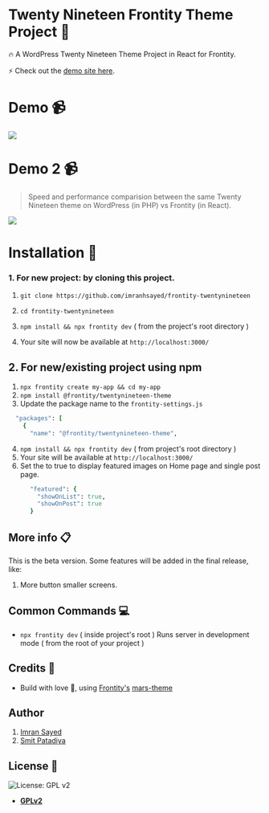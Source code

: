 # Twenty Nineteen Frontity Theme Project :art:

:fire: A WordPress Twenty Nineteen Theme Project in React for Frontity.

:zap: Check out the [demo site here](https://twentynineteen.frontity.org/).

# Demo :video_camera:

![](demo.gif)

# Demo 2 :video_camera:

> Speed and performance comparision between the same Twenty Nineteen theme on WordPress (in PHP) vs Frontity (in React).

![](demo-compare.gif)

# Installation :wrench:

### 1. For new project: by cloning this project.

1. `git clone https://github.com/imranhsayed/frontity-twentynineteen`
2. `cd frontity-twentynineteen`
3. `npm install && npx frontity dev` ( from the project's root directory )
 
4. Your site will now be available at `http://localhost:3000/`

## 2. For new/existing project using npm

1. `npx frontity create my-app && cd my-app`
2. `npm install @frontity/twentynineteen-theme`
3. Update the package name to the `frontity-settings.js`
```ruby
  "packages": [
    {
      "name": "@frontity/twentynineteen-theme",
```
4. `npm install && npx frontity dev` ( from project's root directory )
5. Your site will be available at `http://localhost:3000/`
6. Set the to true to display featured images on Home page and single post page.
```ruby
      "featured": {
        "showOnList": true,
        "showOnPost": true
      }
```

## More info :clipboard:

This is the beta version. Some features will be added in the final release, like:

1. More button smaller screens.

## Common Commands :computer:

- `npx frontity dev` ( inside project's root ) Runs server in development mode ( from the root of your project )

## Credits :white_flower:

- Build with love :blue_heart:, using [Frontity's](https://frontity.org) [mars-theme](https://www.npmjs.com/package/@frontity/mars-theme)

## Author

1. [Imran Sayed](https://twitter.com/imranhsayed)
2. [Smit Patadiya](https://twitter.com/smit_patadiya)

## License :scroll:

![License: GPL v2](https://img.shields.io/badge/License-GPL%20v2-blue.svg)

- **[GPLv2](https://www.gnu.org/licenses/old-licenses/gpl-2.0.en.html)**
